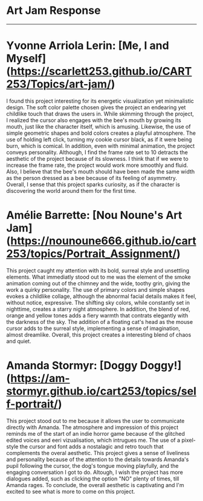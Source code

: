 # Art Jam Response

---

# Yvonne Arriola Lerin: [Me, I and Myself] (https://scarlett253.github.io/CART253/Topics/art-jam/)

I found this project interesting for its energetic visualization yet minimalistic design. The soft color palette chosen gives the project an endearing yet childlike touch that draws the users in. While skimming through the project, I realized the cursor also engages with the bee's mouth by growing its mouth, just like the character itself, which is amusing. Likewise, the use of simple geometric shapes and bold colors creates a playful atmosphere. The use of holding left click, turning my cookie cursor black, as if it were being burn, which is comical. In addition, even with minimal animation, the project conveys personality. Although, I find the frame rate set to 10 detracts the aesthetic of the project because of its slowness. I think that if we were to increase the frame rate, the project would work more smoothly and fluid. Also, I believe that the bee's mouth should have been made the same width as the person dressed as a bee because of its feeling of asymmetry. Overall, I sense that this project sparks curiosity, as if the character is discovering the world around them for the first time.

# Amélie Barrette: [Nou Noune's Art Jam] (https://nounoune666.github.io/cart253/topics/Portrait_Assignment/)

This project caught my attention with its bold, surreal style and unsettling elements. What immediatly stood out to me was the element of the smoke animation coming out of the chimney and the wide, toothy grin, giving the work a quirky personality. The use of primary colors and simple shapes evokes a childlike collage, although the abnormal facial details makes it feel, without notice, expressive. The shifting sky colors, while constantly set in nighttime, creates a starry night atmosphere. In addition, the blend of red, orange and yellow tones adds a fiery warmth that contrats elegantly with the darkness of the sky. The addition of a floating cat's head as the mouse cursor adds to the surreal style, implementing a sense of imagination, almost dreamlike. Overall, this project creates a interesting blend of chaos and quiet.

# Amanda Stormyr: [Doggy Doggy!] (https://am-stormyr.github.io/cart253/topics/self-portrait/)

This project stood out to me because it allows the user to communicate directly with Amanda. The atmosphere and impression of this project reminds me of the start of an indie horror game because of the glitched edited voices and eeri vizualisation, which intrugues me. The use of a pixel-style the cursor and font adds a nostalagic and retro touch that complements the overal aesthetic. This project gives a sense of liveliness and personality because of the attention to the details towards Amanda's pupil following the cursor, the dog's tongue moving playfully, and the engaging conversation I got to do. Altough, I wish the project has more dialogues added, such as clicking the option "NO" plenty of times, till Amanda rages. To conclude, the overall aesthetic is captivating and I'm excited to see what is more to come on this project.
